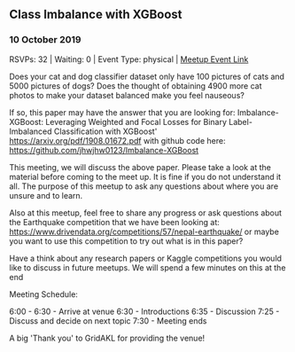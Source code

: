 ## Class Imbalance with XGBoost
### 10 October 2019
RSVPs: 32 | Waiting: 0 | Event Type: physical | [Meetup Event Link](https://www.meetup.com/Data-Science-Discussion-Auckland/events/264448601)

Does your cat and dog classifier dataset only have 100 pictures of cats and 5000 pictures of dogs? Does the thought of obtaining 4900 more cat photos to make your dataset balanced make you feel nauseous?

If so, this paper may have the answer that you are looking for: Imbalance-XGBoost: Leveraging Weighted and Focal Losses for
Binary Label-Imbalanced Classification with XGBoost' https://arxiv.org/pdf/1908.01672.pdf with github code here: https://github.com/jhwjhw0123/Imbalance-XGBoost

This meeting, we will discuss the above paper. Please take a look at the material before coming to the meet up. It is fine if you do not understand it all. The purpose of this meetup to ask any questions about where you are unsure and to learn.

Also at this meetup, feel free to share any progress or ask questions about the Earthquake competition that we have been looking at: https://www.drivendata.org/competitions/57/nepal-earthquake/ or maybe you want to use this competition to try out what is in this paper?

Have a think about any research papers or Kaggle competitions you would like to discuss in future meetups. We will spend a few minutes on this at the end

Meeting Schedule:

6:00 - 6:30 - Arrive at venue
6:30 - Introductions
6:35 - Discussion
7:25 - Discuss and decide on next topic
7:30 - Meeting ends

A big 'Thank you' to GridAKL for providing the venue!
